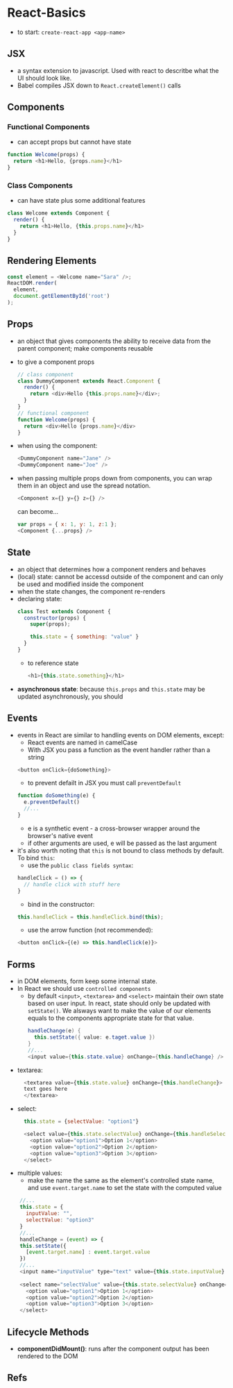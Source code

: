 # React-Basics

- to start:
  `create-react-app <app-name>`

## JSX 
- a syntax extension to javascript.  Used with react to descritbe what the UI should look like.  
- Babel compiles JSX down to `React.createElement()` calls

## Components

### Functional Components 
- can accept props but cannot have state 
```javascript
function Welcome(props) {
  return <h1>Hello, {props.name}</h1>
}
```

### Class Components
- can have state plus some additional features
```javascript
class Welcome extends Component {
  render() {
    return <h1>Hello, {this.props.name}</h1>
  }
}
```

## Rendering Elements
```javascript
const element = <Welcome name="Sara" />;
ReactDOM.render(
  element,
  document.getElementById('root')
);
```

## Props 
- an object that gives components the ability to receive data from the parent component; make components reusable 
- to give a component props 
  ```javascript
  // class component
  class DummyComponent extends React.Component {
    render() {
      return <div>Hello {this.props.name}</div>;
    }  
  }
  // functional component 
  function Welcome(props) {
    return <div>Hello {props.name}</div>
  }
  ```
- when using the component:
  ```javascript
  <DummyComponent name="Jane" />
  <DummyComponent name="Joe" />
  ```

- when passing multiple props down from components, you can wrap them in an object and use the spread notation.
  ```javascript
  <Component x={} y={} z={} />
  ```
  can become...
  ```javascript
  var props = { x: 1, y: 1, z:1 };
  <Component {...props} />
  ```

## State
- an object that determines how a component renders and behaves 
- (local) state: cannot be accessd outside of the component and can only be used and modified inside the component
- when the state changes, the component re-renders
- declaring state: 
  ```javascript
  class Test extends Component {
    constructor(props) {
      super(props);

      this.state = { something: "value" }
    }
  }
  ```
  - to reference state
    ```javascript
    <h1>{this.state.something}</h1>
    ```
- **asynchronous state**: because `this.props` and `this.state` may be updated asynchronously, you should 
## Events
- events in React are similar to handling events on DOM elements, except:
  - React events are named in camelCase
  - With JSX you pass a function as the event handler rather than a string
  ```javascript
  <button onClick={doSomething}>
  ```
  - to prevent defailt in JSX you must call `preventDefault`
  ```javascript
  function doSomething(e) {
    e.preventDefault()
    //...
  }
  ```
  - e is a synthetic event - a cross-browser wrapper around the browser's native event
  - if other arguments are used, e will be passed as the last argument 
- it's also worth noting that `this` is not bound to class methods by default.  To bind `this`: 
  - use the `public class fields syntax`:
  ```javascript
  handleClick = () => {
    // handle click with stuff here
  }
  ```
  - bind in the constructor: 
  ```javascript
  this.handleClick = this.handleClick.bind(this);
  ```
  - use the arrow function (not recommended): 
  ```javascript
  <button onClick={(e) => this.handleClick(e)}>
  ```

## Forms
- in DOM elements, form keep some internal state.  
- In React we should use `controlled components`
  - by default `<input>`, `<textarea>` and `<select>` maintain their own state based on user input.  In react, state should only be updated with `setState()`.  We alsways want to make the value of our elements equals to the components appropriate state for that value.
    ```java
    handleChange(e) {
      this.setState({ value: e.taget.value })
    }
    //...
    <input value={this.state.value} onChange={this.handleChange} />
    ```
- textarea:
  ```javascript
    <textarea value={this.state.value} onChange={this.handleChange}>
    text goes here
    </textarea>
  ```
- select: 
  ```javascript
    this.state = {selectValue: "option1"}

    <select value={this.state.selectValue} onChange={this.handleSelect}>
      <option value="option1">Option 1</option>
      <option value="option2">Option 2</option>
      <option value="option3">Option 3</option>
    </select>
  ```
- multiple values: 
  - make the name the same as the element's controlled state name, and use `event.target.name` to set the state with the computed value
```javascript
    //...
    this.state = {
      inputValue: "", 
      selectValue: "option3"
    }
    //...
    handleChange = (event) => {
    this.setState({
      [event.target.name] : event.target.value
    })
    //...
    <input name="inputValue" type="text" value={this.state.inputValue} onChange={this.handleChange} />
            
    <select name="selectValue" value={this.state.selectValue} onChange={this.handleChange}>
      <option value="option1">Option 1</option>
      <option value="option2">Option 2</option>
      <option value="option3">Option 3</option>
    </select>
  ```

## Lifecycle Methods 
- **componentDidMount()**: runs after the component output has been rendered to the DOM 


## Refs 